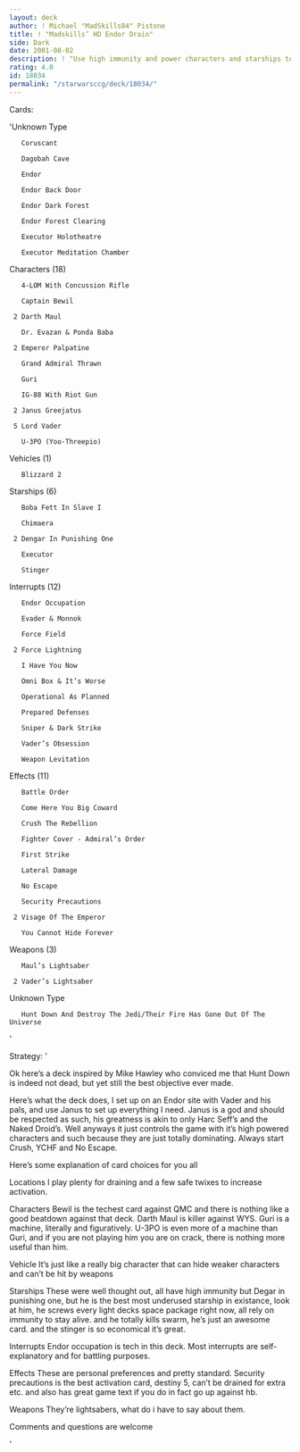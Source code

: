 ```yaml
---
layout: deck
author: ! Michael "MadSkills84" Pistone
title: ! "Madskills’ HD Endor Drain"
side: Dark
date: 2001-08-02
description: ! "Use high immunity and power characters and starships to take control (in the words of Brian Hunter.  Set up large drains that your opponent will not want to try to beat down against."
rating: 4.0
id: 18034
permalink: "/starwarsccg/deck/18034/"
---
```

Cards: 

'Unknown Type

       Coruscant 

       Dagobah Cave 

       Endor 

       Endor Back Door 

       Endor Dark Forest 

       Endor Forest Clearing 

       Executor Holotheatre 

       Executor Meditation Chamber 


Characters (18)

       4-LOM With Concussion Rifle 

       Captain Bewil 

     2 Darth Maul 

       Dr. Evazan & Ponda Baba 

     2 Emperor Palpatine 

       Grand Admiral Thrawn 

       Guri 

       IG-88 With Riot Gun 

     2 Janus Greejatus 

     5 Lord Vader 

       U-3PO (Yoo-Threepio) 


Vehicles (1)

       Blizzard 2 


Starships (6)

       Boba Fett In Slave I 

       Chimaera 

     2 Dengar In Punishing One 

       Executor 

       Stinger 


Interrupts (12)

       Endor Occupation 

       Evader & Monnok 

       Force Field 

     2 Force Lightning 

       I Have You Now 

       Omni Box & It’s Worse 

       Operational As Planned 

       Prepared Defenses 

       Sniper & Dark Strike 

       Vader’s Obsession 

       Weapon Levitation 


Effects (11)

       Battle Order 

       Come Here You Big Coward 

       Crush The Rebellion 

       Fighter Cover - Admiral’s Order 

       First Strike 

       Lateral Damage 

       No Escape 

       Security Precautions 

     2 Visage Of The Emperor 

       You Cannot Hide Forever 


Weapons (3)

       Maul’s Lightsaber 

     2 Vader’s Lightsaber 


Unknown Type

       Hunt Down And Destroy The Jedi/Their Fire Has Gone Out Of The Universe 

'

Strategy: '

Ok here’s a deck inspired by Mike Hawley who conviced me that Hunt Down is indeed not dead, but yet still the best objective ever made.


Here’s what the deck does, I set up on an Endor site with Vader and his pals, and use Janus to set up everything I need.  Janus is a god and should be respected as such, his greatness is akin to only Harc Seff’s and the Naked Droid’s.  Well anyways it just controls the game with it’s high powered characters and such because they are just totally dominating.  Always start Crush, YCHF and No Escape.


Here’s some explanation of card choices for you all


Locations I play plenty for draining and a few safe twixes to increase activation.


Characters Bewil is the techest card against QMC and there is nothing like a good beatdown against that deck.  Darth Maul is killer against WYS.  Guri is a machine, literally and figuratively.  U-3PO is even more of a machine than Guri, and if you are not playing him you are on crack, there is nothing more useful than him.


Vehicle It’s just like a really big character that can hide weaker characters and can’t be hit by weapons


Starships These were well thought out, all have high immunity but Degar in punishing one, but he is the best most underused starship in existance, look at him, he screws every light decks space package right now, all rely on immunity to stay alive.  and he totally kills swarm, he’s just an awesome card.  and the stinger is so economical it’s great.


Interrupts Endor occupation is tech in this deck.  Most interrupts are self-explanatory and for battling purposes.


Effects  These are personal preferences and pretty standard.  Security precautions is the best activation card, destiny 5, can’t be drained for extra etc. and also has great game text if you do in fact go up against hb.


Weapons They’re lightsabers, what do i have to say about them.



Comments and questions are welcome

'
